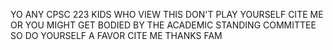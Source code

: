 YO ANY CPSC 223 KIDS WHO VIEW THIS
DON'T PLAY YOURSELF
CITE ME
OR YOU MIGHT GET BODIED
BY THE ACADEMIC STANDING COMMITTEE
SO DO YOURSELF A FAVOR
CITE ME
THANKS FAM
